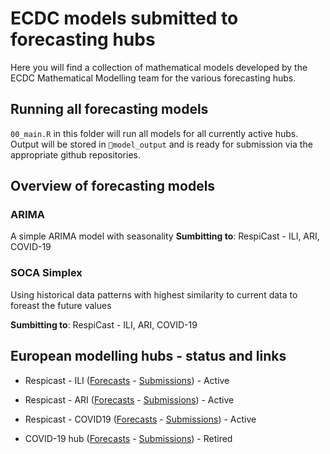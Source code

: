 # ECDC models submitted to forecasting hubs
Here you will find a collection of mathematical models developed by the ECDC Mathematical Modelling team for the various forecasting hubs. 

## Running all forecasting models
`00_main.R` in this folder will run all models for all currently active hubs. Output will be stored in `📁model_output` and is ready for submission via the appropriate github repositories.

## Overview of forecasting models
### ARIMA
 A simple ARIMA model with seasonality
**Sumbitting to**: RespiCast - ILI, ARI, COVID-19

### SOCA Simplex
Using historical data patterns with highest similarity to current data to foreast the future values

**Sumbitting to**: RespiCast - ILI, ARI, COVID-19

## European modelling hubs - status and links
- Respicast - ILI ([Forecasts](https://respicast.ecdc.europa.eu/forecasts/?disease=4) - [Submissions](https://github.com/european-modelling-hubs/RespiCast-SyndromicIndicators)) - Active

- Respicast - ARI ([Forecasts](https://respicast.ecdc.europa.eu/forecasts/?disease=4&target=2) - [Submissions](https://github.com/european-modelling-hubs/RespiCast-SyndromicIndicators)) - Active

- Respicast - COVID19 ([Forecasts](https://respicast.ecdc.europa.eu/forecasts/?disease=5) - [Submissions](https://github.com/european-modelling-hubs/RespiCast-Covid19)) - Active

- COVID-19 hub ([Forecasts](https://covid19forecasthub.eu/visualisation.html) - [Submissions](https://github.com/european-modelling-hubs/covid19-forecast-hub-europe)) - Retired
